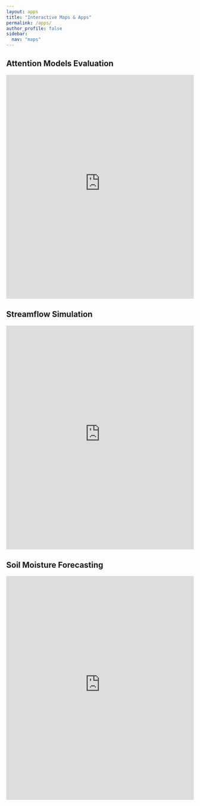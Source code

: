```yaml
---
layout: apps
title: "Interactive Maps & Apps"
permalink: /apps/
author_profile: false
sidebar:
  nav: "maps"
---
```


<div class="map-container">
  <div id="attention-models" class="map-item active">
    <h2>Attention Models Evaluation</h2>
    <iframe 
      src="https://attention-lstm-difference-11f95e692628.herokuapp.com/" 
      width="100%" height="600" frameborder="0">
    </iframe>
  </div>

  <div id="streamflow-simulation" class="map-item">
      <h2>Streamflow Simulation</h2>
      <iframe 
        src="https://huc06-prediction-e00dcd24c887.herokuapp.com/" 
        width="100%" height="600" frameborder="0">
      </iframe>
  </div>

  <div id="soil-moisture" class="map-item">
    <h2>Soil Moisture Forecasting</h2>
    <iframe 
      src="https://visualization-locust-60beda3f7a5c.herokuapp.com/" 
      width="100%" height="600" frameborder="0">
    </iframe>
  </div>
</div>